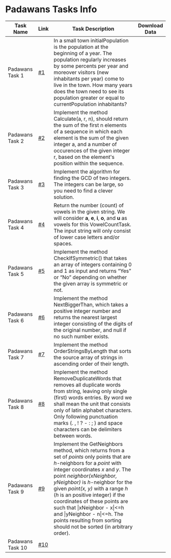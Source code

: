 # Padawans Tasks Info

| **Task Name** | **Link** | **Task Description** | **Download Data** |
| -------- | -------- | --------|  -------- |
| Padawans Task 1 | [#1](https://github.com/AnzhelikaKravchuk/PadawansTask-1) | In a small town initialPopulation is the population at the beginning of a year. The population regularly increases by some percents per year and moreover visitors (new inhabitants per year) come to live in the town. How many years does the town need to see its population greater or equal to currentPopulation inhabitants? |
| Padawans Task 2 | [#2](https://github.com/AnzhelikaKravchuk/PadawansTask-2) | Implement the method Calculate(a, r, n), should return the sum of the first n elements of a sequence in which each element is the sum of the given integer a, and a number of occurences of the given integer r, based on the element's position within the sequence. |
| Padawans Task 3 | [#3](https://github.com/AnzhelikaKravchuk/PadawansTask-3) | Implement the algorithm for finding the GCD of two integers. The integers can be large, so you need to find a clever solution. |
| Padawans Task 4 | [#4](https://github.com/AnzhelikaKravchuk/PadawansTask-4) | Return the number (count) of vowels in the given string. We will consider **a**, **e**, **i**, **o**, and **u** as vowels for this VowelCountTask. The input string will only consist of lower case letters and/or spaces. |
| Padawans Task 5 | [#5](https://github.com/AnzhelikaKravchuk/PadawansTask-5) | Implement the method CheckIfSymmetric() that takes an array of integers containing 0 and 1 as input and returns “Yes” or “No” depending on whether the given array is symmetric or not. |
| Padawans Task 6 | [#6](https://github.com/AnzhelikaKravchuk/PadawansTask-6) | Implement the method NextBiggerThan, which takes a positive integer number and returns the nearest largest integer consisting of the digits of the original number, and null if no such number exists. |
| Padawans Task 7 | [#7](https://github.com/AnzhelikaKravchuk/PadawansTask-7) | Implement the method OrderStringsByLength that sorts the source array of strings in ascending order of their length. |
| Padawans Task 8 | [#8](https://github.com/AnzhelikaKravchuk/PadawansTask-8) | Implement the method RemoveDuplicateWords that removes all duplicate words from string, leaving only single (first) words entries. By word we shall mean the unit that consists only of latin alphabet characters. Only following punctuation marks (. , ! ? - : ; ) and space characters can be delimiters between words. |
| Padawans Task 9 | [#9](https://github.com/AnzhelikaKravchuk/PadawansTask-9) | Implement the GetNeighbors method, which returns from a set of *points* only points that are *h*-neighbors for a *point* with integer coordinates *x* and *y*. The point *neighbor(xNeighbor, yNeighbor)* is *h*-neighbor for the given *point(x, y)* with a range *h* (*h* is an positive integer) if the coordinates of these points are such that \|xNeighbor - x\|<=h and \|yNeighbor - n\|<=h. The points resulting from sorting should not be sorted (in arbitrary order). |
| Padawans Task 10 | [#10](https://github.com/AnzhelikaKravchuk/PadawansTask-10) |  |
